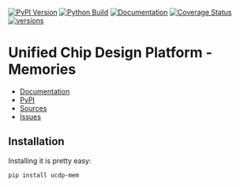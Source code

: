 [![PyPI Version](https://badge.fury.io/py/ucdp-mem.svg)](https://badge.fury.io/py/ucdp-mem)
[![Python Build](https://github.com/nbiotcloud/ucdp-mem/actions/workflows/main.yml/badge.svg)](https://github.com/nbiotcloud/ucdp-mem/actions/workflows/main.yml)
[![Documentation](https://readthedocs.org/projects/ucdp-mem/badge/?version=stable)](https://ucdp-mem.readthedocs.io/en/stable/)
[![Coverage Status](https://coveralls.io/repos/github/nbiotcloud/ucdp-mem/badge.svg?branch=main)](https://coveralls.io/github/nbiotcloud/ucdp-mem?branch=main)
[![versions](https://img.shields.io/pypi/pyversions/ucdp-mem.svg)](https://github.com/nbiotcloud/ucdp-mem)

# Unified Chip Design Platform - Memories

* [Documentation](https://ucdp-mem.readthedocs.io/en/stable/)
* [PyPI](https://pypi.org/project/ucdp-mem/)
* [Sources](https://github.com/nbiotcloud/ucdp-mem)
* [Issues](https://github.com/nbiotcloud/ucdp-mem/issues)

## Installation

Installing it is pretty easy:

```bash
pip install ucdp-mem
```
